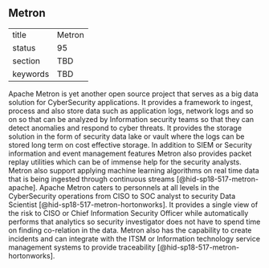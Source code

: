 ## Metron


|          |        |
| -------- | ------ |
| title    | Metron |
| status   | 95     |
| section  | TBD    |
| keywords | TBD    |




Apache Metron is yet another open source project that serves as a big
data solution for CyberSecurity applications. It provides a framework to
ingest, process and also store data such as application logs, network
logs and so on so that can be analyzed by Information security teams so
that they can detect anomalies and respond to cyber threats. It provides
the storage solution in the form of security data lake or vault where
the logs can be stored long term on cost effective storage. In addition
to SIEM or Security information and event management features Metron
also provides packet replay utilities which can be of immense help for
the security analysts. Metron also support applying machine learning
algorithms on real time data that is being ingested through continuous
streams [@hid-sp18-517-metron-apache]. Apache Metron caters to
personnels at all levels in the CyberSecurity operations from CISO to
SOC analyst to security Data
Scientist [@hid-sp18-517-metron-hortonworks]. It provides a single view
of the risk to CISO or Chief Information Security Officer while
automatically performs that analytics so security investigator does not
have to spend time on finding co-relation in the data. Metron also has
the capability to create incidents and can integrate with the ITSM or
Information technology service management systems to provide
traceability [@hid-sp18-517-metron-hortonworks].

